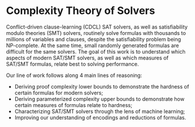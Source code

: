 # Complexity Theory of Solvers

Conflict-driven clause-learning (CDCL) SAT solvers, as well as satisfiability modulo theories (SMT) solvers, routinely solve formulas with thousands to millions of variables and clauses, despite the satisfiability problem being NP-complete. At the same time, small randomly generated formulas are difficult for the same solvers. The goal of this work is to understand which aspects of modern SAT/SMT solvers, as well as which measures of SAT/SMT formulas, relate best to solving performance.

Our line of work follows along 4 main lines of reasoning:
* Deriving proof complexity lower bounds to demonstrate the hardness of certain formulas for modern solvers;
* Deriving parameterized complexity upper bounds to demonstrate how certain measures of formulas relate to hardness;
* Characterizing SAT/SMT solvers through the lens of machine learning;
* Improving our understanding of encodings and reductions of formulas.
